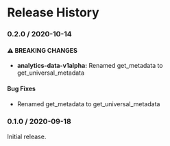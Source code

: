 # Release History

### 0.2.0 / 2020-10-14

#### ⚠ BREAKING CHANGES

* **analytics-data-v1alpha:** Renamed get_metadata to get_universal_metadata

#### Bug Fixes

* Renamed get_metadata to get_universal_metadata

### 0.1.0 / 2020-09-18

Initial release.

